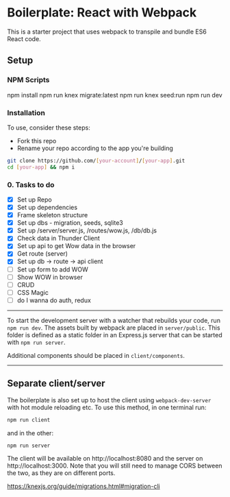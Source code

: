 # Boilerplate: React with Webpack
This is a starter project that uses webpack to transpile and bundle ES6 React code. 

## Setup

### NPM Scripts

npm install
npm run knex migrate:latest
npm run knex seed:run
npm run dev


### Installation
To use, consider these steps:

* Fork this repo
* Rename your repo according to the app you're building

```sh
git clone https://github.com/[your-account]/[your-app].git
cd [your-app] && npm i
```
### 0. Tasks to do
- [x] Set up Repo
- [x] Set up dependencies
- [x] Frame skeleton structure
- [x] Set up dbs - migration, seeds, sqlite3
- [x] Set up /server/server.js, /routes/wow.js, /db/db.js
- [x] Check data in Thunder Client
- [x] Set up api to get Wow data in the browser
- [x] Get route (server)
- [x] Set up db -> route -> api client
- [ ] Set up form to add WOW
- [ ] Show WOW in browser
- [ ] CRUD
- [ ] CSS Magic
- [ ] do I wanna do auth, redux

---
To start the development server with a watcher that rebuilds your code, run `npm run dev`. The assets built by webpack are placed in `server/public`. This folder is defined as a static folder in an Express.js server that can be started with `npm run server`.

Additional components should be placed in `client/components`.

---

## Separate client/server

The boilerplate is also set up to host the client using `webpack-dev-server` with hot module reloading etc. To use this method, in one terminal run:
```sh
npm run client
```
and in the other:
```sh
npm run server
```
The client will be available on http://localhost:8080 and the server on http://localhost:3000. Note that you will still need to manage CORS between the two, as they are on different ports.

https://knexjs.org/guide/migrations.html#migration-cli

